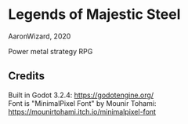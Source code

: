# Legends of Majestic Steel

AaronWizard, 2020

Power metal strategy RPG

## Credits

Built in Godot 3.2.4: https://godotengine.org/  
Font is "MinimalPixel Font" by Mounir Tohami: https://mounirtohami.itch.io/minimalpixel-font
